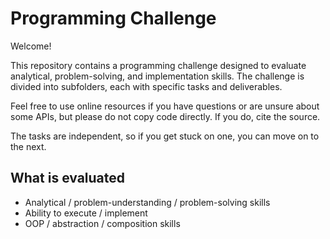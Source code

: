 
# Programming Challenge

Welcome!

This repository contains a programming challenge designed to evaluate analytical, problem-solving, and implementation skills. The challenge is divided into subfolders, each with specific tasks and deliverables.

Feel free to use online resources if you have questions or are unsure about some APIs, but please do not copy code directly. If you do, cite the source.

The tasks are independent, so if you get stuck on one, you can move on to the next.

## What is evaluated

- Analytical / problem-understanding / problem-solving skills
- Ability to execute / implement
- OOP / abstraction / composition skills
